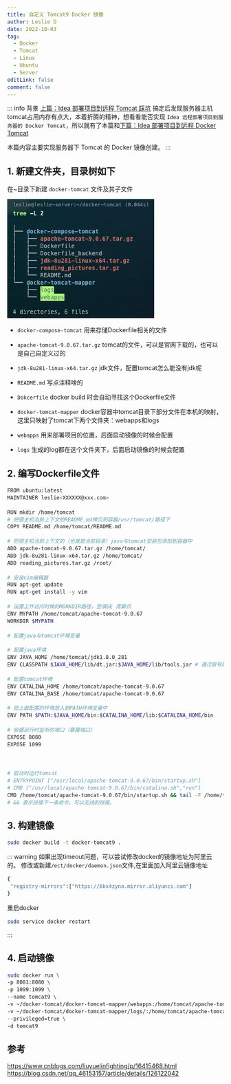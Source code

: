 ```yaml
---
title: 自定义 Tomcat9 Docker 镜像
author: Leslie D
date: 2022-10-03
tag:
  - Docker
  - Tomcat
  - Linux
  - Ubuntu
  - Server
editLink: false
comment: false
---
```



::: info 背景
[上篇：Idea 部署项目到远程 Tomcat 踩坑](/tutorial/server/IdeaRemoteDeploy.md) 搞定后发现服务器主机tomcat占用内存有点大，本着折腾的精神，想看看能否实现 `Idea 远程部署项目到服务器的 Docker Tomcat`，所以就有了本篇和[下篇：Idea 部署项目到远程 Docker Tomcat](/tutorial/server/IdeaRemoteDockerDeploy.md) 

本篇内容主要实现服务器下 Tomcat 的 Docker 镜像创建。
:::


## 1. 新建文件夹，目录树如下
在~目录下新建 `docker-tomcat` 文件及其子文件

 ![](./file-tree.png)

- `docker-compose-tomcat` 用来存储Dockerfile相关的文件
- `apache-tomcat-9.0.67.tar.gz` tomcat的文件，可以是官网下载的，也可以是自己自定义过的
- `jdk-8u281-linux-x64.tar.gz` jdk文件，配置tomcat怎么能没有jdk呢
- `README.md` 写点注释啥的
- `Dokcerfile` docker build 时会自动寻找这个Dockerfile文件

- `docker-tomcat-mapper` docker容器中tomcat目录下部分文件在本机的映射，这里只映射了tomcat下两个文件夹：webapps和logs
- `webapps` 用来部署项目的位置，后面启动镜像的时候会配置
- `logs` 生成的log都在这个文件夹下，后面启动镜像的时候会配置


## 2. 编写Dockerfile文件

```bash
FROM ubuntu:latest
MAINTAINER leslie<XXXXXX@xxx.com>

RUN mkdir /home/tomcat
# 把宿主机当前上下文的README.md拷贝到容器/usr/tomcat/路径下
COPY README.md /home/tomcat/README.md

# 把宿主机当前上下文的（也就是当前目录）java与tomcat安装包添加到容器中
ADD apache-tomcat-9.0.67.tar.gz /home/tomcat/
ADD jdk-8u281-linux-x64.tar.gz /home/tomcat/
ADD reading_pictures.tar.gz /root/

# 安装vim编辑器
RUN apt-get update
RUN apt-get install -y vim

# 设置工作访问时候的MORKDIR路径，登录DE 落脚点
ENV MYPATH /home/tomcat/apache-tomcat-9.0.67
WORKDIR $MYPATH

# 配置java与tomcat环境变量

# 配置java环境
ENV JAVA_HOME /home/tomcat/jdk1.8.0_281
ENV CLASSPATH $JAVA_HOME/lib/dt.jar:$JAVA_HOME/lib/tools.jar # 通过冒号隔开

# 配置tomcat环境
ENV CATALINA_HOME /home/tomcat/apache-tomcat-9.0.67
ENV CATALINA_BASE /home/tomcat/apache-tomcat-9.0.67

# 把上面配置的环境放入到PATH环境变量中
ENV PATH $PATH:$JAVA_HOME/bin:$CATALINA_HOME/lib:$CATALINA_HOME/bin

# 容器运行时监听的端口（暴露端口）
EXPOSE 8080
EXPOSE 1099



# 启动时运行tomcat
# ENTRYPOINT ["/usr/local/apache-tomcat-9.0.67/bin/startup.sh"]
# CMD ["/usr/local/apache-tomcat-9.0.67/bin/catalina.sh","run"]
CMD /home/tomcat/apache-tomcat-9.0.67/bin/startup.sh && tail -F /home/tomcat/apache-tomcat-9.0.67/bin/logs/catalina.out
# && 表示拼接下一条命令，可以无线的拼接。
```


## 3. 构建镜像

```bash
sudo docker build -t docker-tomcat9 .
```

::: warning
如果出现timeout问题，可以尝试修改docker的镜像地址为阿里云的。
修改或新建`/ect/docker/daemon.json`文件,在里面加入阿里云镜像地址
```bash
{
 "registry-mirrors":["https://6kx4zyno.mirror.aliyuncs.com"]
}
```
重启docker
```bash
sudo service docker restart
```
:::


## 4. 启动镜像

```bash
sudo docker run \
-p 8081:8080 \
-p 1099:1099 \
--name tomcat9 \
-v ~/docker-tomcat/docker-tomcat-mapper/webapps:/home/tomcat/apache-tomcat-9.0.67/webapps \
-v ~/docker-tomcat/docker-tomcat-mapper/logs/:/home/tomcat/apache-tomcat-9.0.67/logs \
--privileged=true \
-d tomcat9
```

## 参考

https://www.cnblogs.com/liuyuelinfighting/p/16415468.html
https://blog.csdn.net/qq_46153157/article/details/126122042